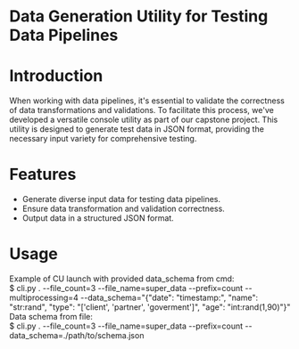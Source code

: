 # Data Generation Utility for Testing Data Pipelines

# Introduction
When working with data pipelines, it's essential to validate the correctness of data transformations and validations. To facilitate this process, we've developed a versatile console utility as part of our capstone project. This utility is designed to generate test data in JSON format, providing the necessary input variety for comprehensive testing.
# Features
* Generate diverse input data for testing data pipelines.
* Ensure data transformation and validation correctness.
* Output data in a structured JSON format.

# Usage

Example of CU launch with provided data_schema from cmd:  
$ cli.py . --file_count=3 --file_name=super_data --prefix=count --multiprocessing=4 --data_schema="{\"date\": \"timestamp:\", \"name\": \"str:rand\", \"type\": \"['client', 'partner', 'goverment']\", \"age\": \"int:rand(1,90)\"}"  
  Data schema from file:  
$ cli.py . --file_count=3 --file_name=super_data --prefix=count --data_schema=./path/to/schema.json
